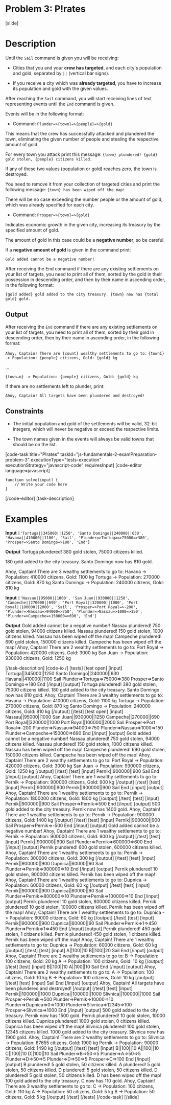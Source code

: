 # Problem 3: P!rates

[slide]
# Description
Until the `Sail` command is given you will be receiving:

* Cities that you and your **crew has targeted**, and each city's population and gold, separated by `||` (vertical bar signs).

* If you receive a city which was **already targeted**, you have to increase its population and gold with the given values.

After reaching the `Sail` command, you will start receiving lines of text representing events until the `End` command is given.

Events will be in the following format:

* Command: `Plunder=>{town}=>{people}=>{gold}`

This means that the crew has successfully attacked and plundered the town, eliminating the given number of people and stealing the respective amount of gold.

For every town you attack print this message: `{town} plundered! {gold} gold stolen, {people} citizens killed.`

If any of these two values (population or gold) reaches zero, the town is destroyed.

You need to remove it from your collection of targeted cities and print the following message: `{town} has been wiped off the map!`

There will be no case exceeding the number people or the amount of gold, which was already specified for each city.

* Command: `Prosper=>{town}=>{gold}`

Indicates economic growth in the given city, increasing its treasury by the specified amount of gold.

The amount of gold in this case could be a **negative number**, so be careful.

If a **negative amount of gold** is given in the command print:  

`Gold added cannot be a negative number!`

After receiving the End command if there are any existing settlements on your list of targets, you need to print all of them, sorted by the gold in their possession in descending order, and then by their name in ascending order, in the following format: 

`{gold added} gold added to the city treasury. {town} now has {total gold} gold.`


## Output

After receiving the `End` command if there are any existing settlements on your list of targets, you need to print all of them, sorted by their gold in descending order, then by their name in ascending order, in the following format:

`Ahoy, Captain! There are {count} wealthy settlements to go to:`
`{town1} -> Population: {people} citizens, Gold: {gold} kg`

\.\.\.

`{town…n} -> Population: {people} citizens, Gold: {gold} kg`

If there are no settlements left to plunder, print:

`Ahoy, Captain! All targets have been plundered and destroyed!`

## Constraints

* The initial population and gold of the settlements will be valid, 32-bit integers, which will never be negative or exceed the respective limits.

* The town names given in the events will always be valid towns that should be on the list.

[code-task title="P!rates" taskId="js-fundamentals-2-examPreparation-problem-3" executionType="tests-execution" executionStrategy="javascript-code" requiresInput]
[code-editor language=javascript]
```
function solve(input) {
	// Write your code here
}
```
[/code-editor]
[task-description]

# Examples
**Input** 
`['Tortuga||345000||1250', 'Santo Domingo||240000||630', 'Havana||410000||1100', 'Sail', 'Plunder=>Tortuga=>75000=>380', 'Prosper=>Santo Domingo=>180', 'End']`

**Output**
Tortuga plundered! 380 gold stolen, 75000 citizens killed.

180 gold added to the city treasury. Santo Domingo now has 810 gold.

Ahoy, Captain! There are 3 wealthy settlements to go to:
Havana \-\> Population: 410000 citizens, Gold: 1100 kg
Tortuga \-\> Population: 270000 citizens, Gold: 870 kg
Santo Domingo \-\> Population: 240000 citizens, Gold: 810 kg

 **Input** 
`['Nassau||95000||1000', 'San Juan||930000||1250', 'Campeche||270000||690', 'Port Royal||320000||1000', 'Port Royal||100000||2000', 'Sail', 'Prosper=>Port Royal=>-200', 'Plunder=>Nassau=>94000=>750', 'Plunder=>Nassau=>1000=>150', 'Plunder=>Campeche=>150000=>690', 'End']`

**Output**
Gold added cannot be a negative number\!
Nassau plundered\! 750 gold stolen, 94000 citizens killed.
Nassau plundered\! 150 gold stolen, 1000 citizens killed.
Nassau has been wiped off the map\!
Campeche plundered\! 690 gold stolen, 150000 citizens killed.
Campeche has been wiped off the map\!
Ahoy, Captain\! There are 2 wealthy settlements to go to:
Port Royal \-\> Population: 420000 citizens, Gold: 3000 kg
San Juan \-\> Population: 930000 citizens, Gold: 1250 kg


[/task-description]
[code-io /]
[tests]
[test open]
[input]
Tortuga\|\|345000\|\|1250
Santo Domingo\|\|240000\|\|630
Havana\|\|410000\|\|1100
Sail
Plunder=\>Tortuga=\>75000=\>380
Prosper=\>Santo Domingo=\>180
End
[/input]
[output]
Tortuga plundered! 380 gold stolen, 75000 citizens killed.
180 gold added to the city treasury. Santo Domingo now has 810 gold.
Ahoy, Captain! There are 3 wealthy settlements to go to:
Havana -\> Population: 410000 citizens, Gold: 1100 kg
Tortuga -\> Population: 270000 citizens, Gold: 870 kg
Santo Domingo -\> Population: 240000 citizens, Gold: 810 kg
[/output]
[/test]
[test open]
[input]
Nassau\|\|95000\|\|1000
San Juan\|\|930000\|\|1250
Campeche\|\|270000\|\|690
Port Royal\|\|320000\|\|1000 
Port Royal\|\|100000\|\|2000
Sail
Prosper=\>Port Royal=\>-200
Plunder=\>Nassau=\>94000=\>750 
Plunder=\>Nassau=\>1000=\>150
Plunder=\>Campeche=\>150000=\>690
End
[/input]
[output]
Gold added cannot be a negative number!
Nassau plundered! 750 gold stolen, 94000 citizens killed.
Nassau plundered! 150 gold stolen, 1000 citizens killed.
Nassau has been wiped off the map!
Campeche plundered! 690 gold stolen, 150000 citizens killed.
Campeche has been wiped off the map!
Ahoy, Captain! There are 2 wealthy settlements to go to:
Port Royal -\> Population: 420000 citizens, Gold: 3000 kg
San Juan -\> Population: 930000 citizens, Gold: 1250 kg
[/output]
[/test]
[test]
[input]
Pernik\|\|900000\|\|900
Sail
End
[/input]
[output]
Ahoy, Captain! There are 1 wealthy settlements to go to:
Pernik -\> Population: 900000 citizens, Gold: 900 kg
[/output]
[/test]
[test]
[input]
Pernik\|\|900000\|\|900
Pernik\|\|900000\|\|900
Sail
End
[/input]
[output]
Ahoy, Captain! There are 1 wealthy settlements to go to:
Pernik -\> Population: 1800000 citizens, Gold: 1800 kg
[/output]
[/test]
[test]
[input]
Pernik\|\|900000\|\|900
Sail
Prosper=\>Pernik=\>500
End
[/input]
[output]
500 gold added to the city treasury. Pernik now has 1400 gold.
Ahoy, Captain! There are 1 wealthy settlements to go to:
Pernik -\> Population: 900000 citizens, Gold: 1400 kg
[/output]
[/test]
[test]
[input]
Pernik\|\|900000\|\|900
Sail
Prosper=\>Pernik=\>-500
End
[/input]
[output]
Gold added cannot be a negative number!
Ahoy, Captain! There are 1 wealthy settlements to go to:
Pernik -\> Population: 900000 citizens, Gold: 900 kg
[/output]
[/test]
[test]
[input]
Pernik\|\|900000\|\|900
Sail
Plunder=\>Pernik=\>600000=\>600
End
[/input]
[output]
Pernik plundered! 600 gold stolen, 600000 citizens killed.
Ahoy, Captain! There are 1 wealthy settlements to go to:
Pernik -\> Population: 300000 citizens, Gold: 300 kg
[/output]
[/test]
[test]
[input]
Pernik\|\|900000\|\|900
Dupnica\|\|60000\|\|60
Sail
Plunder=\>Pernik=\>900000=\>10
End
[/input]
[output]
Pernik plundered! 10 gold stolen, 900000 citizens killed.
Pernik has been wiped off the map!
Ahoy, Captain! There are 1 wealthy settlements to go to:
Dupnica -\> Population: 60000 citizens, Gold: 60 kg
[/output]
[/test]
[test]
[input]
Pernik\|\|900000\|\|900
Dupnica\|\|60000\|\|60
Sail
Plunder=\>Pernik=\>800000=\>10
Plunder=\>Pernik=\>100000=\>10
End
[/input]
[output]
Pernik plundered! 10 gold stolen, 800000 citizens killed.
Pernik plundered! 10 gold stolen, 100000 citizens killed.
Pernik has been wiped off the map!
Ahoy, Captain! There are 1 wealthy settlements to go to:
Dupnica -\> Population: 60000 citizens, Gold: 60 kg
[/output]
[/test]
[test]
[input]
Pernik\|\|900000\|\|900
Dupnica\|\|60000\|\|60
Sail
Plunder=\>Pernik=\>1=\>450
Plunder=\>Pernik=\>1=\>450
End
[/input]
[output]
Pernik plundered! 450 gold stolen, 1 citizens killed.
Pernik plundered! 450 gold stolen, 1 citizens killed.
Pernik has been wiped off the map!
Ahoy, Captain! There are 1 wealthy settlements to go to:
Dupnica -\> Population: 60000 citizens, Gold: 60 kg
[/output]
[/test]
[test]
[input]
A\|\|100\|\|10
B\|\|100\|\|20
Sail
End
[/input]
[output]
Ahoy, Captain! There are 2 wealthy settlements to go to:
B -\> Population: 100 citizens, Gold: 20 kg
A -\> Population: 100 citizens, Gold: 10 kg
[/output]
[/test]
[test]
[input]
B\|\|100\|\|10
A\|\|100\|\|10
Sail
End
[/input]
[output]
Ahoy, Captain! There are 2 wealthy settlements to go to:
A -\> Population: 100 citizens, Gold: 10 kg
B -\> Population: 100 citizens, Gold: 10 kg
[/output]
[/test]
[test]
[input]
Sail
End
[/input]
[output]
Ahoy, Captain! All targets have been plundered and destroyed!
[/output]
[/test]
[test]
[input]
Pernik\|\|100000\|\|1000
Dupnica\|\|100000\|\|1000
Slivnica\|\|100000\|\|1000
Sail
Prosper=\>Pernik=\>500
Plunder=\>Pernik=\>10000=\>10
Plunder=\>Dupnica=\>0=\>1000
Plunder=\>Slivnica=\>12345=\>100
Prosper=\>Slivnica=\>1000
End
[/input]
[output]
500 gold added to the city treasury. Pernik now has 1500 gold.
Pernik plundered! 10 gold stolen, 10000 citizens killed.
Dupnica plundered! 1000 gold stolen, 0 citizens killed.
Dupnica has been wiped off the map!
Slivnica plundered! 100 gold stolen, 12345 citizens killed.
1000 gold added to the city treasury. Slivnica now has 1900 gold.
Ahoy, Captain! There are 2 wealthy settlements to go to:
Slivnica -\> Population: 87655 citizens, Gold: 1900 kg
Pernik -\> Population: 90000 citizens, Gold: 1490 kg
[/output]
[/test]
[test]
[input]
B\|\|100\|\|10
A\|\|100\|\|10
C\|\|100\|\|10
D\|\|100\|\|10
Sail
Plunder=\>B=\>50=\>5
Plunder=\>A=\>50=\>5
Plunder=\>D=\>50=\>5
Plunder=\>D=\>50=\>5
Prosper=\>C=\>100
End
[/input]
[output]
B plundered! 5 gold stolen, 50 citizens killed.
A plundered! 5 gold stolen, 50 citizens killed.
D plundered! 5 gold stolen, 50 citizens killed.
D plundered! 5 gold stolen, 50 citizens killed.
D has been wiped off the map!
100 gold added to the city treasury. C now has 110 gold.
Ahoy, Captain! There are 3 wealthy settlements to go to:
C -\> Population: 100 citizens, Gold: 110 kg
A -\> Population: 50 citizens, Gold: 5 kg
B -\> Population: 50 citizens, Gold: 5 kg
[/output]
[/test]
[/tests]
[/code-task]
[/slide]
